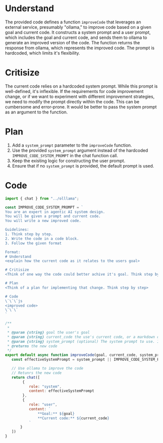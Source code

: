 # Understand
The provided code defines a function `improveCode` that leverages an external service, presumably "ollama," to improve code based on a given goal and current code. It constructs a system prompt and a user prompt, which includes the goal and current code, and sends them to ollama to generate an improved version of the code. The function returns the response from ollama, which represents the improved code.  The prompt is hardcoded, which limits it's flexibility.

# Critisize
The current code relies on a hardcoded system prompt. While this prompt is well-defined, it's inflexible. If the requirements for code improvement change, or if we want to experiment with different improvement strategies, we need to modify the prompt directly within the code. This can be cumbersome and error-prone. It would be better to pass the system prompt as an argument to the function.

# Plan
1.  Add a `system_prompt` parameter to the `improveCode` function.
2.  Use the provided `system_prompt` argument instead of the hardcoded `IMPROVE_CODE_SYSTEM_PROMPT` in the chat function call.
3.  Keep the existing logic for constructing the user prompt.
4.  Ensure that if no `system_prompt` is provided, the default prompt is used.

# Code
```js
import { chat } from "../olllama";

const IMPROVE_CODE_SYSTEM_PROMPT = `
You are an expert in agentic AI system design.
You will be given a prompt and current code.
You will write a new improved code.

Guidelines:
1. Think step by step.
2. Write the code in a code block.
3. Follow the given format

Format:
# Understand
<explain how the current code as it relates to the users goal>

# Critisize
<Think of one way the code could better achive it's goal. Think step by step>

# Plan
<Think of a plan for implementing that change. Think step by step>

# Code
\`\`\`js
<improved code>
\`\`\`
`

/**
 * 
 * @param {string} goal the user's goal
 * @param {string} current_code the use's current code, or a markdown document including the improved code.
 * @param {string} system_prompt (optional) The system prompt to use. If not provided, the default IMPROVE_CODE_SYSTEM_PROMPT is used.
 * @returns the new code
 */
export default async function improveCode(goal, current_code, system_prompt) {
   const effectiveSystemPrompt = system_prompt || IMPROVE_CODE_SYSTEM_PROMPT;

   // Use ollama to improve the code
   // Retunrs the new code
   return chat([
        {
           role: "system",
           content: effectiveSystemPrompt
        },
        {
           role: "user",
           content: `
               **Goal:** ${goal}
               **Current code:** ${current_code}
           `
       }
   ])
}
```